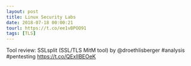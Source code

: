 ```yaml
---
layout: post
title: Linux Security Labs
date: 2018-07-18 00:00:21
tourl: https://t.co/ee1vBPOO91
tags: [TLS]
---
```

Tool review: SSLsplit (SSL/TLS MitM tool) by @droethlisberger #analysis #pentesting https://t.co/QExIlBEOeK